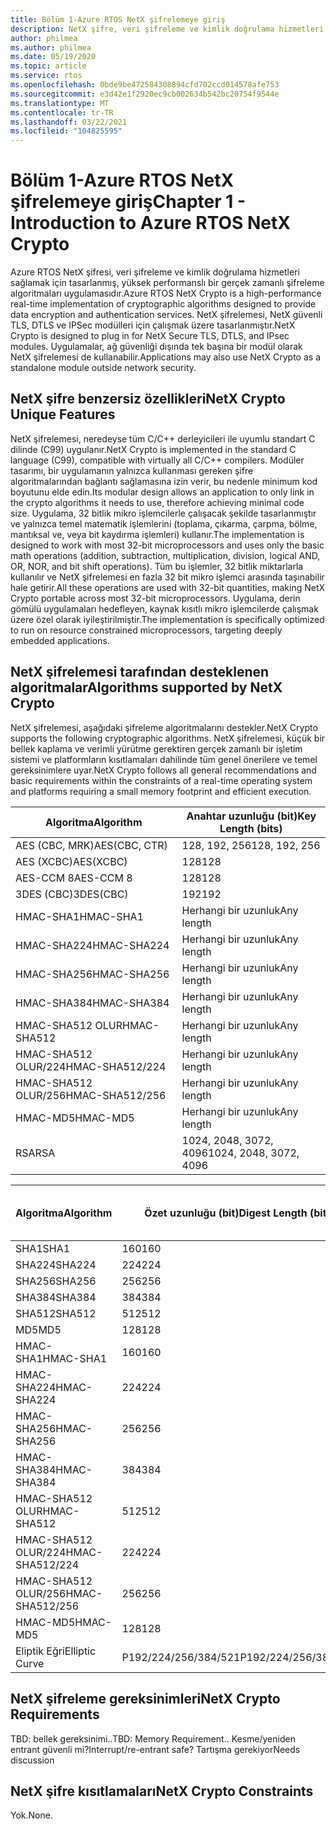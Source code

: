 ```yaml
---
title: Bölüm 1-Azure RTOS NetX şifrelemeye giriş
description: NetX şifre, veri şifreleme ve kimlik doğrulama hizmetleri sağlamak için tasarlanan, yüksek performanslı bir gerçek zamanlı şifreleme algoritmaları uygulamasıdır.
author: philmea
ms.author: philmea
ms.date: 05/19/2020
ms.topic: article
ms.service: rtos
ms.openlocfilehash: 0bde9be472584308894cfd702ccd014578afe753
ms.sourcegitcommit: e3d42e1f2920ec9cb002634b542bc20754f9544e
ms.translationtype: MT
ms.contentlocale: tr-TR
ms.lasthandoff: 03/22/2021
ms.locfileid: "104825595"
---
```

# <a name="chapter-1---introduction-to-azure-rtos-netx-crypto"></a><span data-ttu-id="3f41a-103">Bölüm 1-Azure RTOS NetX şifrelemeye giriş</span><span class="sxs-lookup"><span data-stu-id="3f41a-103">Chapter 1 - Introduction to Azure RTOS NetX Crypto</span></span>

<span data-ttu-id="3f41a-104">Azure RTOS NetX şifresi, veri şifreleme ve kimlik doğrulama hizmetleri sağlamak için tasarlanmış, yüksek performanslı bir gerçek zamanlı şifreleme algoritmaları uygulamasıdır.</span><span class="sxs-lookup"><span data-stu-id="3f41a-104">Azure RTOS NetX Crypto is a high-performance real-time implementation of cryptographic algorithms designed to provide data encryption and authentication services.</span></span> <span data-ttu-id="3f41a-105">NetX şifrelemesi, NetX güvenli TLS, DTLS ve IPSec modülleri için çalışmak üzere tasarlanmıştır.</span><span class="sxs-lookup"><span data-stu-id="3f41a-105">NetX Crypto is designed to plug in for NetX Secure TLS, DTLS, and IPsec modules.</span></span> <span data-ttu-id="3f41a-106">Uygulamalar, ağ güvenliği dışında tek başına bir modül olarak NetX şifrelemesi de kullanabilir.</span><span class="sxs-lookup"><span data-stu-id="3f41a-106">Applications may also use NetX Crypto as a standalone module outside network security.</span></span>

## <a name="netx-crypto-unique-features"></a><span data-ttu-id="3f41a-107">NetX şifre benzersiz özellikleri</span><span class="sxs-lookup"><span data-stu-id="3f41a-107">NetX Crypto Unique Features</span></span>

<span data-ttu-id="3f41a-108">NetX şifrelemesi, neredeyse tüm C/C++ derleyicileri ile uyumlu standart C dilinde (C99) uygulanır.</span><span class="sxs-lookup"><span data-stu-id="3f41a-108">NetX Crypto is implemented in the standard C language (C99), compatible with virtually all C/C++ compilers.</span></span> <span data-ttu-id="3f41a-109">Modüler tasarımı, bir uygulamanın yalnızca kullanması gereken şifre algoritmalarından bağlantı sağlamasına izin verir, bu nedenle minimum kod boyutunu elde edin.</span><span class="sxs-lookup"><span data-stu-id="3f41a-109">Its modular design allows an application to only link in the crypto algorithms it needs to use, therefore achieving minimal code size.</span></span> <span data-ttu-id="3f41a-110">Uygulama, 32 bitlik mikro işlemcilerle çalışacak şekilde tasarlanmıştır ve yalnızca temel matematik işlemlerini (toplama, çıkarma, çarpma, bölme, mantıksal ve, veya bit kaydırma işlemleri) kullanır.</span><span class="sxs-lookup"><span data-stu-id="3f41a-110">The implementation is designed to work with most 32-bit microprocessors and uses only the basic math operations (addition, subtraction, multiplication, division, logical AND, OR, NOR, and bit shift operations).</span></span> <span data-ttu-id="3f41a-111">Tüm bu işlemler, 32 bitlik miktarlarla kullanılır ve NetX şifrelemesi en fazla 32 bit mikro işlemci arasında taşınabilir hale getirir.</span><span class="sxs-lookup"><span data-stu-id="3f41a-111">All these operations are used with 32-bit quantities, making NetX Crypto portable across most 32-bit microprocessors.</span></span> <span data-ttu-id="3f41a-112">Uygulama, derin gömülü uygulamaları hedefleyen, kaynak kısıtlı mikro işlemcilerde çalışmak üzere özel olarak iyileştirilmiştir.</span><span class="sxs-lookup"><span data-stu-id="3f41a-112">The implementation is specifically optimized to run on resource constrained microprocessors, targeting deeply embedded applications.</span></span>

## <a name="algorithms-supported-by-netx-crypto"></a><span data-ttu-id="3f41a-113">NetX şifrelemesi tarafından desteklenen algoritmalar</span><span class="sxs-lookup"><span data-stu-id="3f41a-113">Algorithms supported by NetX Crypto</span></span>

<span data-ttu-id="3f41a-114">NetX şifrelemesi, aşağıdaki şifreleme algoritmalarını destekler.</span><span class="sxs-lookup"><span data-stu-id="3f41a-114">NetX Crypto supports the following cryptographic algorithms.</span></span> <span data-ttu-id="3f41a-115">NetX şifrelemesi, küçük bir bellek kaplama ve verimli yürütme gerektiren gerçek zamanlı bir işletim sistemi ve platformların kısıtlamaları dahilinde tüm genel önerilere ve temel gereksinimlere uyar.</span><span class="sxs-lookup"><span data-stu-id="3f41a-115">NetX Crypto follows all general recommendations and basic requirements within the constraints of a real-time operating system and platforms requiring a small memory footprint and efficient execution.</span></span>

| <span data-ttu-id="3f41a-116">Algoritma</span><span class="sxs-lookup"><span data-stu-id="3f41a-116">Algorithm</span></span>       | <span data-ttu-id="3f41a-117">Anahtar uzunluğu (bit)</span><span class="sxs-lookup"><span data-stu-id="3f41a-117">Key Length (bits)</span></span>      |
| --------------- | ---------------------- |
| <span data-ttu-id="3f41a-118">AES (CBC, MRK)</span><span class="sxs-lookup"><span data-stu-id="3f41a-118">AES(CBC, CTR)</span></span>   | <span data-ttu-id="3f41a-119">128, 192, 256</span><span class="sxs-lookup"><span data-stu-id="3f41a-119">128, 192, 256</span></span>          |
| <span data-ttu-id="3f41a-120">AES (XCBC)</span><span class="sxs-lookup"><span data-stu-id="3f41a-120">AES(XCBC)</span></span>       | <span data-ttu-id="3f41a-121">128</span><span class="sxs-lookup"><span data-stu-id="3f41a-121">128</span></span>                    |
| <span data-ttu-id="3f41a-122">AES-CCM 8</span><span class="sxs-lookup"><span data-stu-id="3f41a-122">AES-CCM 8</span></span>       | <span data-ttu-id="3f41a-123">128</span><span class="sxs-lookup"><span data-stu-id="3f41a-123">128</span></span>                    |
| <span data-ttu-id="3f41a-124">3DES (CBC)</span><span class="sxs-lookup"><span data-stu-id="3f41a-124">3DES(CBC)</span></span>       | <span data-ttu-id="3f41a-125">192</span><span class="sxs-lookup"><span data-stu-id="3f41a-125">192</span></span>                    |
| <span data-ttu-id="3f41a-126">HMAC-SHA1</span><span class="sxs-lookup"><span data-stu-id="3f41a-126">HMAC-SHA1</span></span>       | <span data-ttu-id="3f41a-127">Herhangi bir uzunluk</span><span class="sxs-lookup"><span data-stu-id="3f41a-127">Any length</span></span>             |
| <span data-ttu-id="3f41a-128">HMAC-SHA224</span><span class="sxs-lookup"><span data-stu-id="3f41a-128">HMAC-SHA224</span></span>     | <span data-ttu-id="3f41a-129">Herhangi bir uzunluk</span><span class="sxs-lookup"><span data-stu-id="3f41a-129">Any length</span></span>             |
| <span data-ttu-id="3f41a-130">HMAC-SHA256</span><span class="sxs-lookup"><span data-stu-id="3f41a-130">HMAC-SHA256</span></span>     | <span data-ttu-id="3f41a-131">Herhangi bir uzunluk</span><span class="sxs-lookup"><span data-stu-id="3f41a-131">Any length</span></span>             |
| <span data-ttu-id="3f41a-132">HMAC-SHA384</span><span class="sxs-lookup"><span data-stu-id="3f41a-132">HMAC-SHA384</span></span>     | <span data-ttu-id="3f41a-133">Herhangi bir uzunluk</span><span class="sxs-lookup"><span data-stu-id="3f41a-133">Any length</span></span>             |
| <span data-ttu-id="3f41a-134">HMAC-SHA512 OLUR</span><span class="sxs-lookup"><span data-stu-id="3f41a-134">HMAC-SHA512</span></span>     | <span data-ttu-id="3f41a-135">Herhangi bir uzunluk</span><span class="sxs-lookup"><span data-stu-id="3f41a-135">Any length</span></span>             |
| <span data-ttu-id="3f41a-136">HMAC-SHA512 OLUR/224</span><span class="sxs-lookup"><span data-stu-id="3f41a-136">HMAC-SHA512/224</span></span> | <span data-ttu-id="3f41a-137">Herhangi bir uzunluk</span><span class="sxs-lookup"><span data-stu-id="3f41a-137">Any length</span></span>             |
| <span data-ttu-id="3f41a-138">HMAC-SHA512 OLUR/256</span><span class="sxs-lookup"><span data-stu-id="3f41a-138">HMAC-SHA512/256</span></span> | <span data-ttu-id="3f41a-139">Herhangi bir uzunluk</span><span class="sxs-lookup"><span data-stu-id="3f41a-139">Any length</span></span>             |
| <span data-ttu-id="3f41a-140">HMAC-MD5</span><span class="sxs-lookup"><span data-stu-id="3f41a-140">HMAC-MD5</span></span>        | <span data-ttu-id="3f41a-141">Herhangi bir uzunluk</span><span class="sxs-lookup"><span data-stu-id="3f41a-141">Any length</span></span>             |
| <span data-ttu-id="3f41a-142">RSA</span><span class="sxs-lookup"><span data-stu-id="3f41a-142">RSA</span></span>             | <span data-ttu-id="3f41a-143">1024, 2048, 3072, 4096</span><span class="sxs-lookup"><span data-stu-id="3f41a-143">1024, 2048, 3072, 4096</span></span> |

| <span data-ttu-id="3f41a-144">Algoritma</span><span class="sxs-lookup"><span data-stu-id="3f41a-144">Algorithm</span></span>       | <span data-ttu-id="3f41a-145">Özet uzunluğu (bit)</span><span class="sxs-lookup"><span data-stu-id="3f41a-145">Digest Length (bits)</span></span> | <span data-ttu-id="3f41a-146">Blok boyutu (bit)</span><span class="sxs-lookup"><span data-stu-id="3f41a-146">Block Size (bits)</span></span> |
| --------------- | -------------------- | ----------------- |
| <span data-ttu-id="3f41a-147">SHA1</span><span class="sxs-lookup"><span data-stu-id="3f41a-147">SHA1</span></span>            | <span data-ttu-id="3f41a-148">160</span><span class="sxs-lookup"><span data-stu-id="3f41a-148">160</span></span>                  | <span data-ttu-id="3f41a-149">512</span><span class="sxs-lookup"><span data-stu-id="3f41a-149">512</span></span>               |
| <span data-ttu-id="3f41a-150">SHA224</span><span class="sxs-lookup"><span data-stu-id="3f41a-150">SHA224</span></span>          | <span data-ttu-id="3f41a-151">224</span><span class="sxs-lookup"><span data-stu-id="3f41a-151">224</span></span>                  | <span data-ttu-id="3f41a-152">512</span><span class="sxs-lookup"><span data-stu-id="3f41a-152">512</span></span>               |
| <span data-ttu-id="3f41a-153">SHA256</span><span class="sxs-lookup"><span data-stu-id="3f41a-153">SHA256</span></span>          | <span data-ttu-id="3f41a-154">256</span><span class="sxs-lookup"><span data-stu-id="3f41a-154">256</span></span>                  | <span data-ttu-id="3f41a-155">512</span><span class="sxs-lookup"><span data-stu-id="3f41a-155">512</span></span>               |
| <span data-ttu-id="3f41a-156">SHA384</span><span class="sxs-lookup"><span data-stu-id="3f41a-156">SHA384</span></span>          | <span data-ttu-id="3f41a-157">384</span><span class="sxs-lookup"><span data-stu-id="3f41a-157">384</span></span>                  | <span data-ttu-id="3f41a-158">1024</span><span class="sxs-lookup"><span data-stu-id="3f41a-158">1024</span></span>              |
| <span data-ttu-id="3f41a-159">SHA512</span><span class="sxs-lookup"><span data-stu-id="3f41a-159">SHA512</span></span>          | <span data-ttu-id="3f41a-160">512</span><span class="sxs-lookup"><span data-stu-id="3f41a-160">512</span></span>                  | <span data-ttu-id="3f41a-161">1024</span><span class="sxs-lookup"><span data-stu-id="3f41a-161">1024</span></span>              |
| <span data-ttu-id="3f41a-162">MD5</span><span class="sxs-lookup"><span data-stu-id="3f41a-162">MD5</span></span>             | <span data-ttu-id="3f41a-163">128</span><span class="sxs-lookup"><span data-stu-id="3f41a-163">128</span></span>                  | <span data-ttu-id="3f41a-164">512</span><span class="sxs-lookup"><span data-stu-id="3f41a-164">512</span></span>               |
| <span data-ttu-id="3f41a-165">HMAC-SHA1</span><span class="sxs-lookup"><span data-stu-id="3f41a-165">HMAC-SHA1</span></span>       | <span data-ttu-id="3f41a-166">160</span><span class="sxs-lookup"><span data-stu-id="3f41a-166">160</span></span>                  | <span data-ttu-id="3f41a-167">512</span><span class="sxs-lookup"><span data-stu-id="3f41a-167">512</span></span>               |
| <span data-ttu-id="3f41a-168">HMAC-SHA224</span><span class="sxs-lookup"><span data-stu-id="3f41a-168">HMAC-SHA224</span></span>     | <span data-ttu-id="3f41a-169">224</span><span class="sxs-lookup"><span data-stu-id="3f41a-169">224</span></span>                  | <span data-ttu-id="3f41a-170">512</span><span class="sxs-lookup"><span data-stu-id="3f41a-170">512</span></span>               |
| <span data-ttu-id="3f41a-171">HMAC-SHA256</span><span class="sxs-lookup"><span data-stu-id="3f41a-171">HMAC-SHA256</span></span>     | <span data-ttu-id="3f41a-172">256</span><span class="sxs-lookup"><span data-stu-id="3f41a-172">256</span></span>                  | <span data-ttu-id="3f41a-173">512</span><span class="sxs-lookup"><span data-stu-id="3f41a-173">512</span></span>               |
| <span data-ttu-id="3f41a-174">HMAC-SHA384</span><span class="sxs-lookup"><span data-stu-id="3f41a-174">HMAC-SHA384</span></span>     | <span data-ttu-id="3f41a-175">384</span><span class="sxs-lookup"><span data-stu-id="3f41a-175">384</span></span>                  | <span data-ttu-id="3f41a-176">1024</span><span class="sxs-lookup"><span data-stu-id="3f41a-176">1024</span></span>              |
| <span data-ttu-id="3f41a-177">HMAC-SHA512 OLUR</span><span class="sxs-lookup"><span data-stu-id="3f41a-177">HMAC-SHA512</span></span>     | <span data-ttu-id="3f41a-178">512</span><span class="sxs-lookup"><span data-stu-id="3f41a-178">512</span></span>                  | <span data-ttu-id="3f41a-179">1024</span><span class="sxs-lookup"><span data-stu-id="3f41a-179">1024</span></span>              |
| <span data-ttu-id="3f41a-180">HMAC-SHA512 OLUR/224</span><span class="sxs-lookup"><span data-stu-id="3f41a-180">HMAC-SHA512/224</span></span> | <span data-ttu-id="3f41a-181">224</span><span class="sxs-lookup"><span data-stu-id="3f41a-181">224</span></span>                  | <span data-ttu-id="3f41a-182">1024</span><span class="sxs-lookup"><span data-stu-id="3f41a-182">1024</span></span>              |
| <span data-ttu-id="3f41a-183">HMAC-SHA512 OLUR/256</span><span class="sxs-lookup"><span data-stu-id="3f41a-183">HMAC-SHA512/256</span></span> | <span data-ttu-id="3f41a-184">256</span><span class="sxs-lookup"><span data-stu-id="3f41a-184">256</span></span>                  | <span data-ttu-id="3f41a-185">1024</span><span class="sxs-lookup"><span data-stu-id="3f41a-185">1024</span></span>              |
| <span data-ttu-id="3f41a-186">HMAC-MD5</span><span class="sxs-lookup"><span data-stu-id="3f41a-186">HMAC-MD5</span></span>        | <span data-ttu-id="3f41a-187">128</span><span class="sxs-lookup"><span data-stu-id="3f41a-187">128</span></span>                  | <span data-ttu-id="3f41a-188">512</span><span class="sxs-lookup"><span data-stu-id="3f41a-188">512</span></span>               |
| <span data-ttu-id="3f41a-189">Eliptik Eğri</span><span class="sxs-lookup"><span data-stu-id="3f41a-189">Elliptic Curve</span></span>  | <span data-ttu-id="3f41a-190">P192/224/256/384/521</span><span class="sxs-lookup"><span data-stu-id="3f41a-190">P192/224/256/384/521</span></span> |                   |

## <a name="netx-crypto-requirements"></a><span data-ttu-id="3f41a-191">NetX şifreleme gereksinimleri</span><span class="sxs-lookup"><span data-stu-id="3f41a-191">NetX Crypto Requirements</span></span>

<span data-ttu-id="3f41a-192">TBD: bellek gereksinimi..</span><span class="sxs-lookup"><span data-stu-id="3f41a-192">TBD: Memory Requirement..</span></span> <span data-ttu-id="3f41a-193">Kesme/yeniden entrant güvenli mi?</span><span class="sxs-lookup"><span data-stu-id="3f41a-193">Interrupt/re-entrant safe?</span></span> <span data-ttu-id="3f41a-194">Tartışma gerekiyor</span><span class="sxs-lookup"><span data-stu-id="3f41a-194">Needs discussion</span></span>

## <a name="netx-crypto-constraints"></a><span data-ttu-id="3f41a-195">NetX şifre kısıtlamaları</span><span class="sxs-lookup"><span data-stu-id="3f41a-195">NetX Crypto Constraints</span></span>

<span data-ttu-id="3f41a-196">Yok.</span><span class="sxs-lookup"><span data-stu-id="3f41a-196">None.</span></span>
